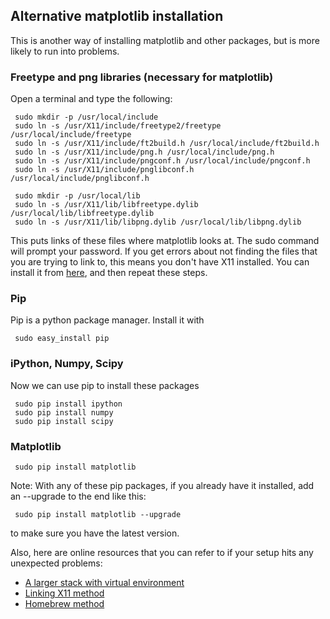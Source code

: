 ## Alternative matplotlib installation



This is another way of installing matplotlib and other packages, but
is more likely to run into problems.


### Freetype and png libraries (necessary for matplotlib)

Open a terminal and type the following:

     sudo mkdir -p /usr/local/include
     sudo ln -s /usr/X11/include/freetype2/freetype /usr/local/include/freetype
     sudo ln -s /usr/X11/include/ft2build.h /usr/local/include/ft2build.h
     sudo ln -s /usr/X11/include/png.h /usr/local/include/png.h
     sudo ln -s /usr/X11/include/pngconf.h /usr/local/include/pngconf.h
     sudo ln -s /usr/X11/include/pnglibconf.h /usr/local/include/pnglibconf.h

     sudo mkdir -p /usr/local/lib
     sudo ln -s /usr/X11/lib/libfreetype.dylib /usr/local/lib/libfreetype.dylib
     sudo ln -s /usr/X11/lib/libpng.dylib /usr/local/lib/libpng.dylib

This puts links of these files where matplotlib looks at.
The sudo command will prompt your password.
If you get errors about not finding the files that you are trying to
link to, this means you don't have X11 installed. You can install it
from [here](http://xquartz.macosforge.org/landing/), and then repeat
these steps.


### Pip

Pip is a python package manager. Install it with

     sudo easy_install pip


### iPython, Numpy, Scipy

Now we can use pip to install these packages

     sudo pip install ipython
     sudo pip install numpy
     sudo pip install scipy

### Matplotlib

     sudo pip install matplotlib

Note: With any of these pip packages, if you already have it
installed, add an --upgrade to the end like this:

     sudo pip install matplotlib --upgrade

to make sure you have the latest version.

Also, here are online resources that you can refer to if your setup
hits any unexpected problems:
- [A larger stack with virtual environment](http://www.tapir.caltech.edu/~dtsang/python.html)
- [Linking X11 method](https://github.com/rueckstiess/mtools/wiki/matplotlib-Installation-Guide)
- [Homebrew method](http://penandpants.com/2012/02/24/install-python/)
